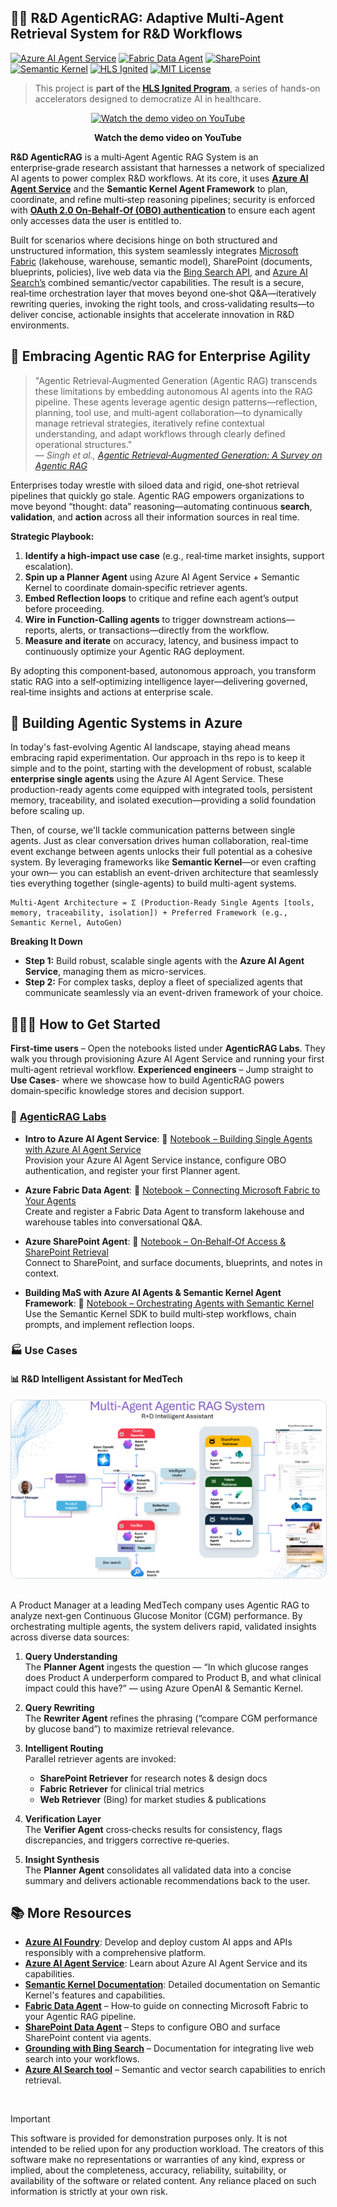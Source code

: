 <!-- markdownlint-disable MD033 -->

## **🤖🧠 R&D AgenticRAG: Adaptive Multi‑Agent Retrieval System for R&D Workflows**

[![Azure AI Agent Service](https://img.shields.io/badge/Azure%20AI-Agent%20Service-4A90E2.svg?logo=microsoftazure)](https://learn.microsoft.com/en-us/azure/ai-services/agents/)  [![Fabric Data Agent](https://img.shields.io/badge/Azure%20AI-Fabric%20Data%20Agent-%231072C2.svg?logo=microsoftazure)](https://learn.microsoft.com/en-us/azure/ai-services/agents/how-to/tools/fabric?tabs=csharp&pivots=overview) [![SharePoint](https://img.shields.io/badge/Azure%20AI-SharePoint-4A90E2.svg?logo=microsoftsharepoint)](https://sharepoint.microsoft.com/) [![Semantic Kernel](https://img.shields.io/badge/Semantic%20Kernel-4A90E2.svg?logo=github)](https://github.com/microsoft/semantic-kernel) [![HLS Ignited](https://img.shields.io/badge/HLS%20Ignited-blue.svg?logo=github)](https://github.com/microsoft/aihlsIgnited) [![MIT License](https://img.shields.io/badge/License-MIT-blue.svg)](LICENSE)

> This project is **part of the [HLS Ignited Program](https://github.com/microsoft/aihlsIgnited)**, a series of hands-on accelerators designed to democratize AI in healthcare. 

<div align="center">
   <a href="https://www.youtube.com/watch?v=YOUR_VIDEO_ID" target="_blank">
      <img src="https://img.youtube.com/vi/YOUR_VIDEO_ID/maxresdefault.jpg" alt="Watch the demo video on YouTube" style="max-width:100%; height:auto;">
   </a>
   <p><strong>Watch the demo video on YouTube</strong></p>
</div>

**R&D AgenticRAG** is a multi‑Agent Agentic RAG System is an enterprise‑grade research assistant that harnesses a network of specialized AI agents to power complex R&D workflows. At its core, it uses **[Azure AI Agent Service](https://learn.microsoft.com/en-us/azure/ai-services/agents/overview)** and the **Semantic Kernel Agent Framework** to plan, coordinate, and refine multi‑step reasoning pipelines; security is enforced with **[OAuth 2.0 On‑Behalf‑Of (OBO) authentication](https://learn.microsoft.com/en-us/azure/active-directory/develop/v2-oauth2-on-behalf-of-flow)** to ensure each agent only accesses data the user is entitled to.

Built for scenarios where decisions hinge on both structured and unstructured information, this system seamlessly integrates [Microsoft Fabric](https://learn.microsoft.com/en-us/azure/ai-services/agents/how-to/tools/fabric) (lakehouse, warehouse, semantic model), SharePoint (documents, blueprints, policies), live web data via the [Bing Search API](https://learn.microsoft.com/en-us/azure/ai-services/agents/how-to/tools/bing-grounding?tabs=python&pivots=overview), and [Azure AI Search’s](https://learn.microsoft.com/en-us/azure/ai-services/agents/how-to/tools/azure-ai-search?tabs=azurecli%2Cpython&pivots=overview-azure-ai-search) combined semantic/vector capabilities. The result is a secure, real‑time orchestration layer that moves beyond one‑shot Q&A—iteratively rewriting queries, invoking the right tools, and cross‑validating results—to deliver concise, actionable insights that accelerate innovation in R&D environments.

## **🚀 Embracing Agentic RAG for Enterprise Agility**

> "Agentic Retrieval‑Augmented Generation (Agentic RAG) transcends these limitations by embedding autonomous AI agents into the RAG pipeline. These agents leverage agentic design patterns—reflection, planning, tool use, and multi‑agent collaboration—to dynamically manage retrieval strategies, iteratively refine contextual understanding, and adapt workflows through clearly defined operational structures."  
> — *Singh et al., [Agentic Retrieval‑Augmented Generation: A Survey on Agentic RAG](https://arxiv.org/abs/2501.09136v3)*

Enterprises today wrestle with siloed data and rigid, one‑shot retrieval pipelines that quickly go stale. Agentic RAG empowers organizations to move beyond “thought: data” reasoning—automating continuous **search**, **validation**, and **action** across all their information sources in real time.

**Strategic Playbook:**
1. **Identify a high‑impact use case** (e.g., real‑time market insights, support escalation).  
2. **Spin up a Planner Agent** using Azure AI Agent Service + Semantic Kernel to coordinate domain‑specific retriever agents.  
3. **Embed Reflection loops** to critique and refine each agent’s output before proceeding.  
4. **Wire in Function‑Calling agents** to trigger downstream actions—reports, alerts, or transactions—directly from the workflow.  
5. **Measure and iterate** on accuracy, latency, and business impact to continuously optimize your Agentic RAG deployment.  

By adopting this component‑based, autonomous approach, you transform static RAG into a self‑optimizing intelligence layer—delivering governed, real‑time insights and actions at enterprise scale.  

## **🤖 Building Agentic Systems in Azure**

In today's fast-evolving Agentic AI landscape, staying ahead means embracing rapid experimentation. Our approach in ths repo is to keep it simple and to the point, starting with the development of robust, scalable **enterprise single agents** using the Azure AI Agent Service. These production-ready agents come equipped with integrated tools, persistent memory, traceability, and isolated execution—providing a solid foundation before scaling up.

Then, of course, we'll tackle communication patterns between single agents. Just as clear conversation drives human collaboration, real-time event exchange between agents unlocks their full potential as a cohesive system. By leveraging frameworks like **Semantic Kernel**—or even crafting your own— you can establish an event-driven architecture that seamlessly ties everything together (single-agents) to build multi-agent systems.

```text
Multi-Agent Architecture = Σ (Production-Ready Single Agents [tools, memory, traceability, isolation]) + Preferred Framework (e.g., Semantic Kernel, AutoGen)
```

**Breaking It Down**

- **Step 1:** Build robust, scalable single agents with the **Azure AI Agent Service**, managing them as micro-services.
- **Step 2:** For complex tasks, deploy a fleet of specialized agents that communicate seamlessly via an event-driven framework of your choice.

## **👩🏾‍💻 How to Get Started**

**First‑time users** – Open the notebooks listed under **AgenticRAG Labs**. They walk you through provisioning Azure AI Agent Service and running your first multi‑agent retrieval workflow. **Experienced engineers** – Jump straight to **Use Cases**- where we showcase how to build AgenticRAG powers domain‑specific knowledge stores and decision support.

### **🧪 [AgenticRAG Labs](labs/README.md)**

- **Intro to Azure AI Agent Service**: 🧾 [Notebook – Building Single Agents with Azure AI Agent Service](labs/01-single-agent-with-azure-ai-agents.ipynb)  
  Provision your Azure AI Agent Service instance, configure OBO authentication, and register your first Planner agent.

- **Azure Fabric Data Agent**: 🧾 [Notebook – Connecting Microsoft Fabric to Your Agents](labs/02-azure-fabric-data-agent.ipynb)  
  Create and register a Fabric Data Agent to transform lakehouse and warehouse tables into conversational Q&A.

- **Azure SharePoint Agent**: 🧾 [Notebook – On‑Behalf‑Of Access & SharePoint Retrieval](labs/03-azure-sharepoint-agent.ipynb)  
  Connect to SharePoint, and surface documents, blueprints, and notes in context.

- **Building MaS with Azure AI Agents & Semantic Kernel Agent Framework**: 🧾 [Notebook – Orchestrating Agents with Semantic Kernel](labs/04-deep-dive-semantic-kernel-agentic-framework.ipynb)  
  Use the Semantic Kernel SDK to build multi‑step workflows, chain prompts, and implement reflection loops.

### **🏭 Use Cases**

#### **📊 R&D Intelligent Assistant for MedTech**

<div align="center">

<img src="utils/images/R%2BD%20Usecase.png" alt="R&D Use Case" style="max-width:100%; height:auto; border:1px solid #d0d7de; border-radius:12px;" />

</div>
<br>

A Product Manager at a leading MedTech company uses Agentic RAG to analyze next‑gen Continuous Glucose Monitor (CGM) performance. By orchestrating multiple agents, the system delivers rapid, validated insights across diverse data sources:

1. **Query Understanding**  
   The **Planner Agent** ingests the question — “In which glucose ranges does Product A underperform compared to Product B, and what clinical impact could this have?” — using Azure OpenAI & Semantic Kernel.

2. **Query Rewriting**  
   The **Rewriter Agent** refines the phrasing (“compare CGM performance by glucose band”) to maximize retrieval relevance.

3. **Intelligent Routing**  
   Parallel retriever agents are invoked:  
   - **SharePoint Retriever** for research notes & design docs  
   - **Fabric Retriever** for clinical trial metrics  
   - **Web Retriever** (Bing) for market studies & publications  

4. **Verification Layer**  
   The **Verifier Agent** cross‑checks results for consistency, flags discrepancies, and triggers corrective re‑queries.

5. **Insight Synthesis**  
   The **Planner Agent** consolidates all validated data into a concise summary and delivers actionable recommendations back to the user.


## 📚 More Resources

- **[Azure AI Foundry](https://azure.microsoft.com/en-us/products/ai-foundry/?msockid=0b24a995eaca6e7d3c1dbc1beb7e6fa8#Use-cases-and-Capabilities)**: Develop and deploy custom AI apps and APIs responsibly with a comprehensive platform.
- **[Azure AI Agent Service](https://learn.microsoft.com/en-us/azure/ai-services/agents/overview)**: Learn about Azure AI Agent Service and its capabilities.
- **[Semantic Kernel Documentation](https://learn.microsoft.com/en-us/semantic-kernel/overview/)**: Detailed documentation on Semantic Kernel's features and capabilities.
- **[Fabric Data Agent](https://learn.microsoft.com/en-us/azure/ai-services/agents/how-to/tools/fabric?tabs=csharp&pivots=overview)** – How‑to guide on connecting Microsoft Fabric to your Agentic RAG pipeline.  
- **[SharePoint Data Agent](https://learn.microsoft.com/en-us/azure/ai-services/agents/how-to/tools/sharepoint?tabs=csharp&pivots=overview)** – Steps to configure OBO and surface SharePoint content via agents.  
- **[Grounding with Bing Search](https://learn.microsoft.com/en-us/azure/ai-services/agents/how-to/tools/bing-grounding?tabs=python&pivots=overview)** – Documentation for integrating live web search into your workflows.  
- **[Azure AI Search tool](https://learn.microsoft.com/en-us/azure/search/semantic-vector-search-overview)** – Semantic and vector search capabilities to enrich retrieval.  

<br>

> [!IMPORTANT]  
> This software is provided for demonstration purposes only. It is not intended to be relied upon for any production workload. The creators of this software make no representations or warranties of any kind, express or implied, about the completeness, accuracy, reliability, suitability, or availability of the software or related content. Any reliance placed on such information is strictly at your own risk.
